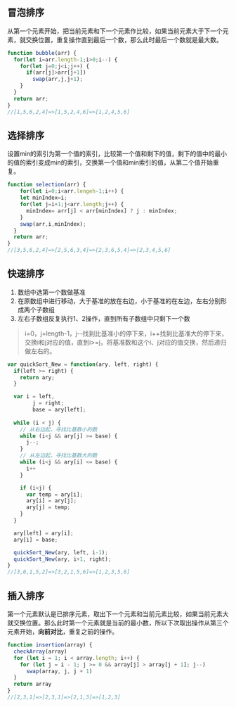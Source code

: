 ## 冒泡排序

从第一个元素开始，把当前元素和下一个元素作比较，如果当前元素大于下一个元素，就交换位置，重复操作直到最后一个数，那么此时最后一个数就是最大数。

```js
function bubble(arr) {
  for(let i=arr.length-1;i>0;i--) {
    for(let j=0;j<i;j++) {
      if(arr[j]>arr[j+1])
        swap(arr,j,j+1);
    }
  }
  return arr;
}
//[1,5,6,2,4]=>[1,5,2,4,6]=>[1,2,4,5,6]
```

## 选择排序

设置min的索引为第一个值的索引，比较第一个值和剩下的值，剩下的值中的最小的值的索引变成min的索引，交换第一个值和min索引的值，从第二个值开始重复。

```js
function selection(arr) {
	for(let i=0;i<arr.lengeh-1;i++) {
    let minIndex=i;
    for(let j=i+1;j<arr.length;j++) {
      minIndex= arr[j] < arr[minIndex] ? j : minIndex;
    }
    swap(arr,i,minIndex);
  }
  return arr;
}
//[3,5,6,2,4]=>[2,5,6,3,4]=>[2,3,6,5,4]=>[2,3,4,5,6]
```

## 快速排序

1. 数组中选第一个数做基准
2. 在原数组中进行移动，大于基准的放在右边，小于基准的在左边，左右分别形成两个子数组
3. 左右子数组反复执行1、2操作，直到所有子数组中只剩下一个数

> i=0，j=length-1，j--找到比基准小的停下来，i++找到比基准大的停下来，交换i和j对应的值，直到i>=j，将基准数和这个i、j对应的值交换，然后递归做左右的。

```js
var quickSort_New = function(ary, left, right) {
  if(left >= right) {
    return ary;
  }

  var i = left,
     	j = right;
     	base = ary[left];
 	
  while (i < j) {
    // 从右边起，寻找比基数小的数
    while (i<j && ary[j] >= base) {
      j--;
    }
    // 从左边起，寻找比基数大的数
    while (i<j && ary[i] <= base) {
      i++
    } 

    if (i<j) {
      var temp = ary[i];
      ary[i] = ary[j];
      ary[j] = temp;
  	}
  }

  ary[left] = ary[i];
  ary[i] = base;

  quickSort_New(ary, left, i-1);
  quickSort_New(ary, i+1, right);
}
//[3,6,1,5,2]=>[3,2,1,5,6]=>[1,2,3,5,6]
```

## 插入排序

第一个元素默认是已排序元素，取出下一个元素和当前元素比较，如果当前元素大就交换位置。那么此时第一个元素就是当前的最小数，所以下次取出操作从第三个元素开始，**向前对比**，重复之前的操作。

```js
function insertion(array) {
  checkArray(array)
  for (let i = 1; i < array.length; i++) {
    for (let j = i - 1; j >= 0 && array[j] > array[j + 1]; j--)
      swap(array, j, j + 1)
  }
  return array
}
//[2,3,1]=>[2,3,1]=>[2,1,3]=>[1,2,3]
```

